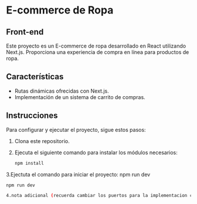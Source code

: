 # E-commerce de Ropa

## Front-end

Este proyecto es un E-commerce de ropa desarrollado en React utilizando Next.js. Proporciona una experiencia de compra en línea para productos de ropa.

## Características

- Rutas dinámicas ofrecidas con Next.js.
- Implementación de un sistema de carrito de compras.

## Instrucciones

Para configurar y ejecutar el proyecto, sigue estos pasos:

1. Clona este repositorio.

2. Ejecuta el siguiente comando para instalar los módulos necesarios:

   ```bash
   npm install

3.Ejectuta el comando para iniciar el proyecto: npm run dev

   ```bash
   npm run dev

4.nota adicional (recuerda cambiar los puertos para la implementacion correcta del grapql) 
